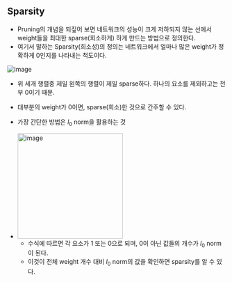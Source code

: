 ## Sparsity

* Pruning의 개념을 되짚어 보면 네트워크의 성능이 크게 저하되지 않는 선에서 weight들을 최대한 sparse(희소하게) 하게 만드는 방법으로 정의한다.
* 여기서 말하는 Sparsity(희소성)의 정의는 네트워크에서 얼마나 많은 weight가 정확하게 0인지를 나타내는 척도이다.

![image](https://user-images.githubusercontent.com/83739271/210325976-2ced5db4-df35-4c0b-b978-d895dbd8791e.png)

* 위 세개 행렬중 제일 왼쪽의 행렬이 제일 sparse하다. 하나의 요소를 제외하고는 전부 0이기 때문.
* 대부분의 weight가 0이면, sparse(희소)한 것으로 간주할 수 있다.
* 가장 간단한 방법은 $l_{0}$ norm을 활용하는 것
* <img width="242" alt="image" src="https://user-images.githubusercontent.com/83739271/210326525-a9c70280-07e5-4b60-bd80-e2ebbea3b28b.png">

  * 수식에 따르면 각 요소가 1 또는 0으로 되며, 0이 아닌 값들의 개수가 $l_{0}$ norm이 된다.
  * 이것이 전체 weight 개수 대비 $l_{0}$ norm의 값을 확인하면 sparsity를 알 수 있다.
